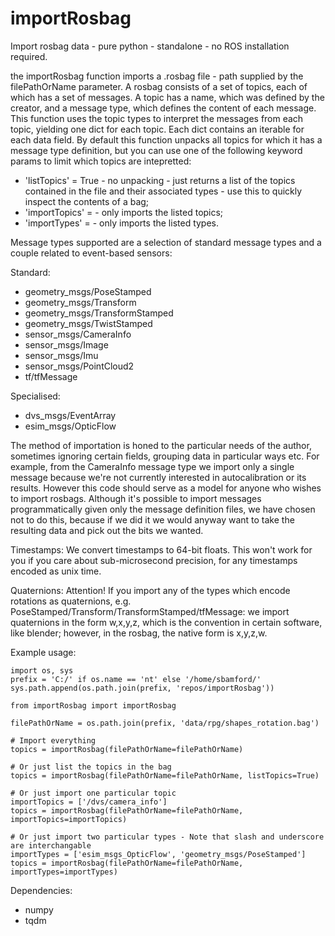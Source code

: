# importRosbag
Import rosbag data - pure python - standalone - no ROS installation required.

the importRosbag function imports a .rosbag file - path supplied by the 
filePathOrName parameter. 
A rosbag consists of a set of topics, each of which has a set of messages.
A topic has a name, which was defined by the creator, and a message type, which
defines the content of each message. 
This function uses the topic types to interpret the messages from each topic, 
yielding one dict for each topic. Each dict contains an iterable for each data 
field.
By default this function unpacks all topics for which it has a message type 
definition, but you can use one of the following keyword params to limit which 
topics are intepretted:

* 'listTopics' = True - no unpacking - just returns a list of the topics contained in the file and their associated types - use this to quickly inspect the contents of a bag;
* 'importTopics' = <list of strings> - only imports the listed topics;
* 'importTypes' = <list of strings> - only imports the listed types.

Message types supported are a selection of standard message types and a couple 
related to event-based sensors:

Standard:

* geometry_msgs/PoseStamped
* geometry_msgs/Transform
* geometry_msgs/TransformStamped
* geometry_msgs/TwistStamped
* sensor_msgs/CameraInfo
* sensor_msgs/Image
* sensor_msgs/Imu
* sensor_msgs/PointCloud2
* tf/tfMessage

Specialised:

* dvs_msgs/EventArray
* esim_msgs/OpticFlow

The method of importation is honed to the particular needs of the author, 
sometimes ignoring certain fields, grouping data in particular ways etc. 
For example, from the CameraInfo message type we import only a single message 
because we're not currently interested in autocalibration or its results.
However this code should serve as a model for anyone who wishes to import rosbags.
Although it's possible to import messages programmatically given only the message 
definition files, we have chosen not to do this, because if we did it we would 
anyway want to take the resulting data and pick out the bits we wanted. 

Timestamps: We convert timestamps to 64-bit floats. This won't work for you if you 
care about sub-microsecond precision, for any timestamps encoded as unix time. 

Quaternions: Attention! If you import any of the types which encode rotations as
quaternions, e.g. PoseStamped/Transform/TransformStamped/tfMessage: we import 
quaternions in the form w,x,y,z, which is the convention in certain software, 
like blender; however, in the rosbag, the native form is x,y,z,w. 

Example usage:

```
import os, sys
prefix = 'C:/' if os.name == 'nt' else '/home/sbamford/'    
sys.path.append(os.path.join(prefix, 'repos/importRosbag'))

from importRosbag import importRosbag

filePathOrName = os.path.join(prefix, 'data/rpg/shapes_rotation.bag')

# Import everything
topics = importRosbag(filePathOrName=filePathOrName)

# Or just list the topics in the bag
topics = importRosbag(filePathOrName=filePathOrName, listTopics=True)

# Or just import one particular topic
importTopics = ['/dvs/camera_info']
topics = importRosbag(filePathOrName=filePathOrName, importTopics=importTopics)

# Or just import two particular types - Note that slash and underscore are interchangable
importTypes = ['esim_msgs_OpticFlow', 'geometry_msgs/PoseStamped']
topics = importRosbag(filePathOrName=filePathOrName, importTypes=importTypes)
```

Dependencies:

* numpy
* tqdm



